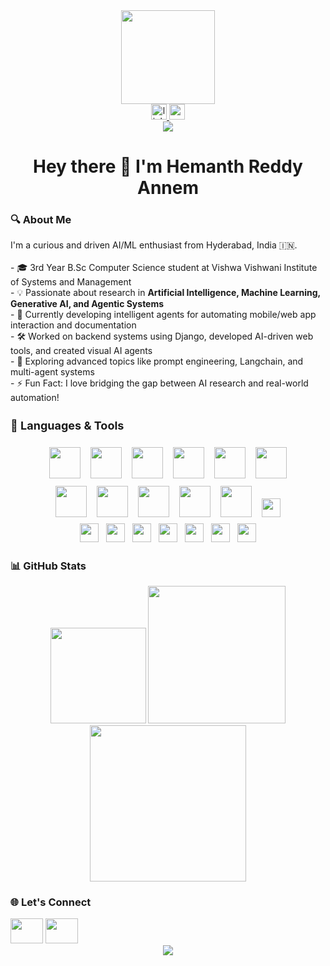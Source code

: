 <div align="center"> <img height="150" src="https://media.giphy.com/media/M9gbBd9nbDrOTu1Mqx/giphy.gif" /> </div>
<div align="center"> <a href="https://www.linkedin.com/in/hemanth-reddy-annem-a144bb256"> <img src="https://img.shields.io/static/v1?message=LinkedIn&logo=linkedin&label=&color=0077B5&logoColor=white&labelColor=&style=for-the-badge" height="25" alt="linkedin logo" /> </a> <a href="mailto:hemanthreddyannem@gmail.com"> <img src="https://img.shields.io/static/v1?message=Gmail&logo=gmail&label=&color=EA4335&logoColor=white&labelColor=&style=for-the-badge" height="25" alt="gmail logo" /> </a> </div>
<div align="center"> <img src="https://visitor-badge.laobi.icu/badge?page_id=Hemanth0411.Hemanth0411" /> </div>
<h1 align="center">Hey there 👋 I'm Hemanth Reddy Annem</h1>
<h3 align="left">🔍 About Me</h3> <p align="left"> I'm a curious and driven AI/ML enthusiast from Hyderabad, India 🇮🇳.<br><br> - 🎓 3rd Year B.Sc Computer Science student at Vishwa Vishwani Institute of Systems and Management<br> - 💡 Passionate about research in <strong>Artificial Intelligence, Machine Learning, Generative AI, and Agentic Systems</strong><br> - 🤖 Currently developing intelligent agents for automating mobile/web app interaction and documentation<br> - 🛠️ Worked on backend systems using Django, developed AI-driven web tools, and created visual AI agents<br> - 🧠 Exploring advanced topics like prompt engineering, Langchain, and multi-agent systems<br> - ⚡ Fun Fact: I love bridging the gap between AI research and real-world automation! </p>
<h3 align="left" style="font-size:18px;">🧰 Languages & Tools</h3>

<div align="center">
  <img src="https://cdn.jsdelivr.net/gh/devicons/devicon/icons/python/python-original.svg" height="50" style="margin: 6px;" />
  <img src="https://cdn.jsdelivr.net/gh/devicons/devicon/icons/docker/docker-plain-wordmark.svg" height="50" style="margin: 6px;" />
  <img src="https://cdn.jsdelivr.net/gh/devicons/devicon/icons/git/git-original.svg" height="50" style="margin: 6px;" />
  <img src="https://cdn.jsdelivr.net/gh/devicons/devicon/icons/nodejs/nodejs-original.svg" height="50" style="margin: 6px;" />
  <img src="https://cdn.jsdelivr.net/gh/devicons/devicon/icons/mongodb/mongodb-original.svg" height="50" style="margin: 6px;" />
  <img src="https://cdn.jsdelivr.net/gh/devicons/devicon/icons/django/django-plain.svg" height="50" style="margin: 6px;" />
</div>

<div align="center">
  <img src="https://cdn.jsdelivr.net/gh/devicons/devicon/icons/flask/flask-original.svg" height="50" style="margin: 6px;" />
  <img src="https://cdn.jsdelivr.net/gh/devicons/devicon/icons/tensorflow/tensorflow-original.svg" height="50" style="margin: 6px;" />
  <img src="https://cdn.jsdelivr.net/gh/devicons/devicon/icons/pytorch/pytorch-original.svg" height="50" style="margin: 6px;" />
  <img src="https://cdn.jsdelivr.net/gh/devicons/devicon/icons/numpy/numpy-original.svg" height="50" style="margin: 6px;" />
  <img src="https://cdn.jsdelivr.net/gh/devicons/devicon/icons/pandas/pandas-original.svg" height="50" style="margin: 6px;" />
  <img src="https://img.shields.io/badge/Scipy-8CAAE6?logo=scipy&logoColor=white&style=flat-square" height="30" style="margin: 6px;" />
</div>

<div align="center">
  <img src="https://img.shields.io/badge/Keras-red?logo=keras&style=flat-square" height="30" style="margin: 4px;" />
  <img src="https://img.shields.io/badge/Streamlit-FF4B4B?logo=streamlit&logoColor=white&style=flat-square" height="30" style="margin: 4px;" />
  <img src="https://img.shields.io/badge/Computer Vision-blue?style=flat-square" height="30" style="margin: 4px;" />
  <img src="https://img.shields.io/badge/Machine Learning-yellow?style=flat-square" height="30" style="margin: 4px;" />
  <img src="https://img.shields.io/badge/Deep Learning-purple?style=flat-square" height="30" style="margin: 4px;" />
  <img src="https://img.shields.io/badge/Reinforcement Learning-008080?style=flat-square" height="30" style="margin: 4px;" />
  <img src="https://img.shields.io/badge/AI-000000?style=flat-square&logo=OpenAI&logoColor=white" height="30" style="margin: 4px;" />
</div>

<h3 align="left">📊 GitHub Stats</h3> <div align="center"> <img src="https://github-readme-stats.vercel.app/api/top-langs?username=Hemanth0411&layout=compact&theme=rose_pine&langs_count=6" height="153" /> <img src="https://streak-stats.demolab.com?user=Hemanth0411&theme=dark&hide_border=false" height="220" /> <img src="https://github-readme-stats.vercel.app/api?username=Hemanth0411&show_icons=true&theme=dracula&count_private=true&include_all_commits=true" height="250" /> </div>
<h3 align="left">🌐 Let's Connect</h3> <div align="left"> <a href="https://www.linkedin.com/in/hemanth-reddy-annem-a144bb256"><img src="https://raw.githubusercontent.com/maurodesouza/profile-readme-generator/master/src/assets/icons/social/linkedin/default.svg" width="52" height="40" /></a> <a href="mailto:hemanthreddyannem@gmail.com"><img src="https://raw.githubusercontent.com/maurodesouza/profile-readme-generator/master/src/assets/icons/social/gmail/default.svg" width="52" height="40" /></a> </div>
<div align="center"> <img src="https://profile-counter.glitch.me/Hemanth0411/count.svg?" /> </div>
